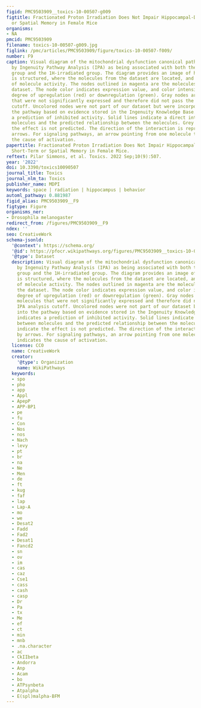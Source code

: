 ```yaml
---
figid: PMC9503909__toxics-10-00507-g009
figtitle: Fractionated Proton Irradiation Does Not Impair Hippocampal-Dependent Short-Term
  or Spatial Memory in Female Mice
organisms:
- NA
pmcid: PMC9503909
filename: toxics-10-00507-g009.jpg
figlink: /pmc/articles/PMC9503909/figure/toxics-10-00507-f009/
number: F9
caption: Visual diagram of the mitochondrial dysfunction canonical pathway identified
  by Ingenuity Pathway Analysis (IPA) as being associated with both the sham-irradiated
  group and the 1H-irradiated group. The diagram provides an image of how the pathway
  is structured, where the molecules from the dataset are located, and a prediction
  of molecule activity. The nodes outlined in magenta are the molecules found in the
  dataset. The node color indicates expression value, and color intensity indicates
  degree of upregulation (red) or downregulation (green). Gray nodes are dataset molecules
  that were not significantly expressed and therefore did not pass the IPA analysis
  cutoff. Uncolored nodes were not part of our dataset but were incorporated into
  the pathway based on evidence stored in the Ingenuity Knowledge Base. Blue indicates
  a prediction of inhibited activity. Solid lines indicate a direct interaction between
  molecules and the predicted relationship between the molecules. Grey arrows indicate
  the effect is not predicted. The direction of the interaction is represented by
  arrows. For signaling pathways, an arrow pointing from one molecule to another indicates
  the cause of activation.
papertitle: Fractionated Proton Irradiation Does Not Impair Hippocampal-Dependent
  Short-Term or Spatial Memory in Female Mice.
reftext: Pilar Simmons, et al. Toxics. 2022 Sep;10(9):507.
year: '2022'
doi: 10.3390/toxics10090507
journal_title: Toxics
journal_nlm_ta: Toxics
publisher_name: MDPI
keywords: space | radiation | hippocampus | behavior
automl_pathway: 0.881987
figid_alias: PMC9503909__F9
figtype: Figure
organisms_ner:
- Drosophila melanogaster
redirect_from: /figures/PMC9503909__F9
ndex: ''
seo: CreativeWork
schema-jsonld:
  '@context': https://schema.org/
  '@id': https://pfocr.wikipathways.org/figures/PMC9503909__toxics-10-00507-g009.html
  '@type': Dataset
  description: Visual diagram of the mitochondrial dysfunction canonical pathway identified
    by Ingenuity Pathway Analysis (IPA) as being associated with both the sham-irradiated
    group and the 1H-irradiated group. The diagram provides an image of how the pathway
    is structured, where the molecules from the dataset are located, and a prediction
    of molecule activity. The nodes outlined in magenta are the molecules found in
    the dataset. The node color indicates expression value, and color intensity indicates
    degree of upregulation (red) or downregulation (green). Gray nodes are dataset
    molecules that were not significantly expressed and therefore did not pass the
    IPA analysis cutoff. Uncolored nodes were not part of our dataset but were incorporated
    into the pathway based on evidence stored in the Ingenuity Knowledge Base. Blue
    indicates a prediction of inhibited activity. Solid lines indicate a direct interaction
    between molecules and the predicted relationship between the molecules. Grey arrows
    indicate the effect is not predicted. The direction of the interaction is represented
    by arrows. For signaling pathways, an arrow pointing from one molecule to another
    indicates the cause of activation.
  license: CC0
  name: CreativeWork
  creator:
    '@type': Organization
    name: WikiPathways
  keywords:
  - spo
  - pho
  - app
  - Appl
  - ApepP
  - APP-BP1
  - pe
  - fu
  - Con
  - Nos
  - nos
  - Nach
  - levy
  - pt
  - br
  - na
  - Ne
  - Men
  - de
  - ft
  - kug
  - faf
  - lap
  - Lap-A
  - mo
  - we
  - Desat2
  - Fadd
  - Fad2
  - Desat1
  - Fancd2
  - sn
  - ov
  - im
  - cas
  - caz
  - Cse1
  - cass
  - cash
  - casp
  - Dr
  - Pa
  - tx
  - Me
  - ef
  - ct
  - min
  - mnb
  - .na.character
  - ac
  - CkIIbeta
  - Andorra
  - Anp
  - Acam
  - bo
  - ATPsynbeta
  - Atpalpha
  - E(spl)malpha-BFM
---
```

